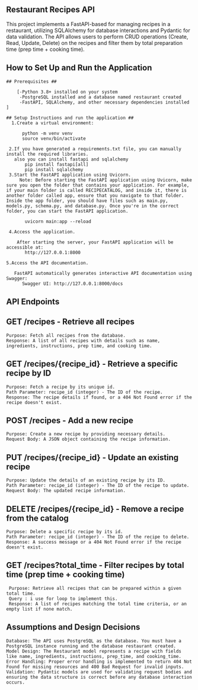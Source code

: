 ## Restaurant Recipes API ##

This project implements a FastAPI-based for managing recipes in a restaurant, utilizing SQLAlchemy for database interactions and Pydantic for data validation. The API allows users to perform CRUD operations (Create, Read, Update, Delete) on the recipes and filter them by total preparation time (prep time + cooking time).

## How to Set Up and Run the Application ##

    ## Prerequisites ##

        [-Python 3.8+ installed on your system
         -PostgreSQL installed and a database named restaurant created
         -FastAPI, SQLAlchemy, and other necessary dependencies installed ]

    ## Setup Instructions and run the application ##
      1.Create a virtual environment: 

          python -m venv venv
          source venv/bin/activate 

     2.If you have generated a requirements.txt file, you can manually install the required libraries.
       also you can install fastapi and sqlalchemy
           pip install fastapi[all]
           pip install sqlalchemy
     3.Start the FastAPI application using Uvicorn.
         Note: Before starting the FastAPI application using Uvicorn, make sure you open the folder that contains your application. For example, if your main folder is called RECIPECATALOG, and inside it, there is another folder called app, ensure that you navigate to that folder. Inside the app folder, you should have files such as main.py, models.py, schema.py, and database.py. Once you're in the correct folder, you can start the FastAPI application.

           uvicorn main:app --reload

     4.Access the application.

        After starting the server, your FastAPI application will be accessible at:
           http://127.0.0.1:8000
           
    5.Access the API documentation.

       FastAPI automatically generates interactive API documentation using Swagger:
          Swagger UI: http://127.0.0.1:8000/docs


## API Endpoints ##

   ## GET /recipes - Retrieve all recipes ##

    Purpose: Fetch all recipes from the database.
    Response: A list of all recipes with details such as name, ingredients, instructions, prep time, and cooking time.

   ## GET /recipes/{recipe_id} - Retrieve a specific recipe by ID ##

    Purpose: Fetch a recipe by its unique id.
    Path Parameter: recipe_id (integer) - The ID of the recipe.
    Response: The recipe details if found, or a 404 Not Found error if the recipe doesn't exist.

   ## POST /recipes - Add a new recipe ##

    Purpose: Create a new recipe by providing necessary details.
    Request Body: A JSON object containing the recipe information.


   ## PUT /recipes/{recipe_id} - Update an existing recipe ##

    Purpose: Update the details of an existing recipe by its ID.
    Path Parameter: recipe_id (integer) - The ID of the recipe to update.
    Request Body: The updated recipe information.

  ## DELETE /recipes/{recipe_id} - Remove a recipe from the catalog ##

    Purpose: Delete a specific recipe by its id.
    Path Parameter: recipe_id (integer) - The ID of the recipe to delete.
    Response: A success message or a 404 Not Found error if the recipe doesn't exist.

  ## GET /recipes?total_time - Filter recipes by total time (prep time + cooking time) ##

     Purpose: Retrieve all recipes that can be prepared within a given total time.
     Query : i use for loop to implement this.
     Response: A list of recipes matching the total time criteria, or an empty list if none match.

## Assumptions and Design Decisions ##
    Database: The API uses PostgreSQL as the database. You must have a PostgreSQL instance running and the database restaurant created.
    Model Design: The Restaurant model represents a recipe with fields like name, ingredients, instructions, prep_time, and cooking_time.
    Error Handling: Proper error handling is implemented to return 404 Not Found for missing resources and 400 Bad Request for invalid inputs.
    Validation: Pydantic models are used for validating request bodies and ensuring the data structure is correct before any database interaction occurs. 



